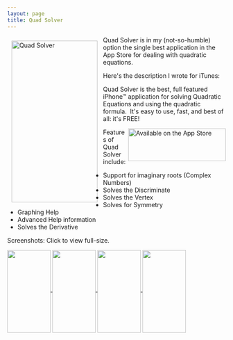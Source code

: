 ```yaml
---
layout: page
title: Quad Solver
---
```


<img align="left" alt="Quad Solver" height="372" src="{{ site.url}}/images/qs-1.5-0.png" width="198" style="padding: 10px;"/>

Quad Solver is in my (not-so-humble) option the single best application in the App Store for dealing with quadratic equations.

Here's the description I wrote for iTunes:

Quad Solver is the best, full featured iPhone™ application for solving Quadratic Equations and using the quadratic formula.  It's easy to use, fast, and best of all: it's FREE!

<img align="right" alt="Available on the App Store" height="75" src="{{ site.url }}/images/app_store.png" width="225" />

Features of Quad Solver include:

* Support for imaginary roots (Complex Numbers)
* Solves the Discriminate
* Solves the Vertex
* Solves for Symmetry
* Graphing Help
* Advanced Help information
* Solves the Derivative

Screenshots:
Click to view full-size.

<div class="center">
    <a rel="lightbox[qs]" href="{{ site.url}}/images/qs-1.5-1.png">
        <img align="middle" height="190" width="100"
            src="{{ site.url}}/images/qs-1.5-1.png" />
    </a>
    <a rel="lightbox[qs]" href="{{ site.url}}/images/qs-1.5-2.png">
        <img align="middle" height="190" width="100"
            src="{{ site.url}}/images/qs-1.5-2.png" />
    </a>
    <a rel="lightbox[qs]" href="{{ site.url}}/images/qs-1.5-3.png">
        <img align="middle" height="190" width="100"
            src="{{ site.url}}/images/qs-1.5-3.png" />
    </a>
    <a rel="lightbox[qs]" href="{{ site.url}}/images/qs-1.5-4.png">
        <img align="middle" height="190" width="100"
            src="{{ site.url}}/images/qs-1.5-4.png" />
    </a>
</div>
